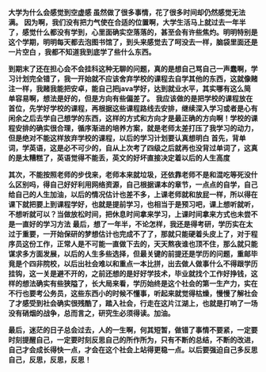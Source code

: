 **大学为什么会感觉到空虚感 虽然做了很多事情，花了很多时间却仍然感觉无法满。**
**因为啊，我们没有把力气使在合适的位置啊，大学生活马上就过去一年半了，感觉什么都没有学到，心里面确实空落落的，甚至会有许些焦灼。明明特别是这个学期，明明每天都去泡图书馆了，到头来感觉去了呵没去一样，脑袋里面还是一片空白 ，我都不知道我到底学了些什么东西。**

**到期末了还在担心会不会挂科这种无聊的问题，真的是想自己骂自己一声蠢啊，学习计划完全错了，我一开始就不应该舍弃学校的课程去自学其他的东西，这就像赌注一样，我赌我能把安卓，能自己把java学好，达到就业水平，其实哪有这么简单容易啊，想法是好的，但是方向有些偏差了。**
**我应该做的是把学校的课程放在首位，先学好学校的课程，再根据这些课程路线去安排，继续深入学习或者是心有闲余之后去学自己想学的东西，这样的方式和方向才是最正确的方向啊！学校的课程安排的确实很合理，循序渐进的培养方案，就是老师太差打压了我学习的动力，但是绝对不能这样放弃学校的课程，以后的学习计划要认真想明白**
**首先，背单词，学英语，这是必不可少的，自从上次考了四级之后就再也没背过单词了，这真的是太糟糕了，英语觉得不能丢，英文的好坏直接决定着以后的人生高度**

**其次，不能按照老师的步伐来，老师本来就垃圾，还依靠老师不是和混吃等死没什么区别吗，得自己好好利用网络资源，自己根据课本的章节，一点点的自学，自己给自己的人生加油，以后的情况估计也差不多，上课老师就和放屁一样，所以得在课下就把要上到课程学好，也就是提前学习，也相当于是预习吧，课上想听就听，不想听就可以？当做放松时间，把休息时间拿来学习，上课时间拿来方式也未尝不是一直好的学习方法**
**最后，想了一年半，不论怎样，我还是得考研，学历实在太过于重要，一开始保研的梦想估计也完成不了了，那就只能硬着头皮上了，对于程序员这份工作，正常人是不可能一直做下去的，天天熬夜谁也顶不住，那么就只能谋求多方面发展，以后的人生多些选择，但最关键的前提还是学历的问题，重邮毕竟是个四非院校，以后出社会难以和重点一本比拼，出去做人做事什么不得跟学历挂钩，这一关是避不开的，之前还想的是好好学技术，毕业就找个工作好挣钱，这样的想法确实有些狭隘了，长大局来看，学历始终是这个社会的第一生产力，实在不行也要考公务员，这些东西小的时候不懂事，听起来就觉得枯燥，慢慢了解社会了才感受到社会确实很残酷了，踏入社会，行走在这片江湖上，也就是打响了一场没有硝烟的战争，总而言之，研究生必须得读。加油。**

**最后，迷茫的日子总会过去，人的一生啊，何其短暂，做错了事情不要紧，一定要时刻提醒自己，一定要时刻反思自己的所作所为，只有不断的总结，不断的改进，自己才会成长得快一点，才会在这个社会上站得更稳一点。以后要强迫自己多反思自己，反思，反思，反思！**